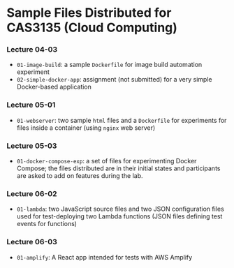 # Sample Files Distributed for CAS3135 (Cloud Computing)

### Lecture 04-03

* `01-image-build`: a sample `Dockerfile` for image build automation experiment
* `02-simple-docker-app`: assignment (not submitted) for a very simple Docker-based application

### Lecture 05-01

* `01-webserver`: two sample `html` files and a `Dockerfile` for experiments for files inside a container (using `nginx` web server)

### Lecture 05-03

* `01-docker-compose-exp`: a set of files for experimenting Docker Compose; the files distributed are in their initial states and participants are asked to add on features during the lab.

### Lecture 06-02

* `01-lambda`: two JavaScript source files and two JSON configuration files used for test-deploying two Lambda functions (JSON files defining test events for functions)

### Lecture 06-03

* `01-amplify`: A React app intended for tests with AWS Amplify

